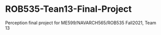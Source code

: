 # ROB535-Tean13-Final-Project
Perception final project for ME599/NAVARCH565/ROB535 Fall2021, Team 13
